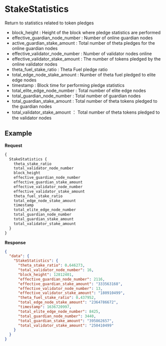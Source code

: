 # StakeStatistics
Return to statistics related to token pledges
* block_height : Height of the block where pledge statistics are performed 
* effective_guardian_node_number : Number of online guardian nodes
* active_guardian_stake_amount : Total number of theta pledges for the online guardian nodes
* effective_validator_node_number : Number of validator nodes online 
* effective_validator_stake_amount : The number of tokens pledged by the online validator nodes
* theta_fuel_stake_ratio : Theta Fuel pledge ratio
* total_edge_node_stake_amount : Number of theta fuel pledged to elite edge nodes
* timestamp : Block time for performing pledge statistics
* total_elite_edge_node_number : Total number of elite edge nodes
* total_guardian_node_number : Total number of guardian nodes
* total_guardian_stake_amount : Total number of theta tokens pledged to the guardian nodes
* total_validator_stake_amount ： Total number of theta tokens pledged to the validator nodes
## Example
**Request**
```graphql
{
  StakeStatistics {
    theta_stake_ratio
    total_validator_node_number
    block_height
    effective_guardian_node_number
    effective_guardian_stake_amount
    effective_validator_node_number
    effective_validator_stake_amount
    theta_fuel_stake_ratio
    total_edge_node_stake_amount
    timestamp
    total_elite_edge_node_number
    total_guardian_node_number
    total_guardian_stake_amount
    total_validator_stake_amount
  }
}
```
**Response**
```json
{
  "data": {
    "StakeStatistics": {
      "theta_stake_ratio": 0.646273,
      "total_validator_node_number": 16,
      "block_height": 12812401,
      "effective_guardian_node_number": 2116,
      "effective_guardian_stake_amount": "333563168",
      "effective_validator_node_number": 13,
      "effective_validator_stake_amount": "180910499",
      "theta_fuel_stake_ratio": 0.437952,
      "total_edge_node_stake_amount": "2364786672",
      "timestamp": 1636720997,
      "total_elite_edge_node_number": 8425,
      "total_guardian_node_number": 3440,
      "total_guardian_stake_amount": "395862657",
      "total_validator_stake_amount": "250410499"
    }
  }
}

```

  
  
  
